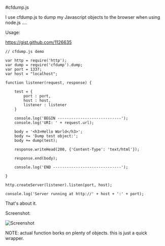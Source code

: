 #cfdump.js

I use cfdump.js to dump my Javascript objects to the browser when using node.js ....

Usage:

https://gist.github.com/1126635

	// cfdump.js demo 
	
	var http = require('http');
	var dump = require('cfdump').dump;
	var port = 1337;
	var host = "localhost";
	
	function listener(request, response) {
		
		test = {
			port : port,
			host : host,
			listener : listener
		}	
		
		console.log('BEGIN ----------------------------');
		console.log('URI: ' + request.url);
		
		body = '<h3>Hello World</h3>';
		body += 'Dump test object:';
		body += dump(test);
		
		response.writeHead(200, {'Content-Type': 'text/html'});
		
		response.end(body);
		
		console.log('END ------------------------------');
	
	}
	
	http.createServer(listener).listen(port, host);
	
	console.log('Server running at http://' + host + ':' + port);


That's about it.

Screenshot:

![Screenshot](http://farm7.static.flickr.com/6132/6010277380_b92499be70.jpg "Screenshot")

NOTE: actual function borks on plenty of objects. this is just a quick wrapper.